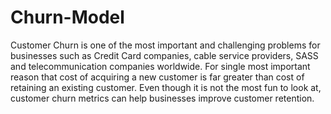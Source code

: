 # Churn-Model
Customer Churn is one of the most important and challenging problems for businesses such as Credit Card companies, cable service providers, SASS and telecommunication companies worldwide. For single most important reason that cost of acquiring a new customer is far greater than cost of retaining an existing customer. Even though it is not the most fun to look at, customer churn metrics can help businesses improve customer retention.
